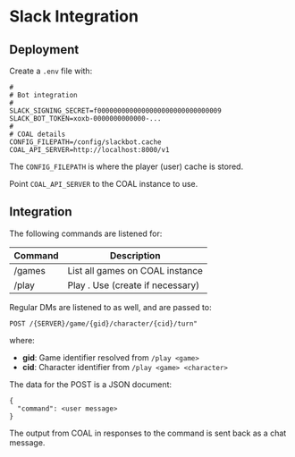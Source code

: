 # Slack Integration

## Deployment

Create a `.env` file with:

```
#
# Bot integration
#
SLACK_SIGNING_SECRET=f0000000000000000000000000000009
SLACK_BOT_TOKEN=xoxb-0000000000000-...
#
# COAL details
CONFIG_FILEPATH=/config/slackbot.cache
COAL_API_SERVER=http://localhost:8000/v1
```

The `CONFIG_FILEPATH` is where the player (user) cache is stored.

Point `COAL_API_SERVER` to the COAL instance to use.


## Integration

The following commands are listened for:

| Command                   | Description |
|---------------------------|-------------|
| /games                    | List all games on COAL instance |
| /play  <game> <character> | Play <game>. Use <character> (create <character> if necessary)|

Regular DMs are listened to as well, and are passed to:

```
POST /{SERVER}/game/{gid}/character/{cid}/turn"
```

where:
* **gid**: Game identifier resolved from `/play <game>`
* **cid**: Character identifier from `/play <game> <character>`

The data for the POST is a JSON document:

```
{
  "command": <user message>
}
```

The output from COAL in responses to the command is sent back as a chat message.